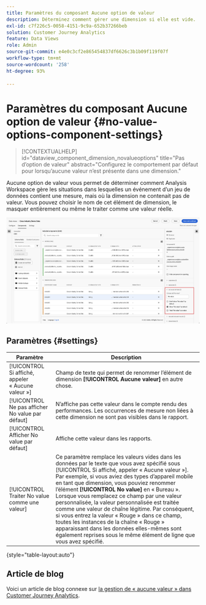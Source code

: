 ```yaml
---
title: Paramètres du composant Aucune option de valeur
description: Déterminez comment gérer une dimension si elle est vide.
exl-id: c7f226c5-0058-4151-9c9a-652b37266beb
solution: Customer Journey Analytics
feature: Data Views
role: Admin
source-git-commit: e4e0c3cf2e865454837df6626c3b1b09f119f07f
workflow-type: tm+mt
source-wordcount: '258'
ht-degree: 93%

---
```


# Paramètres du composant Aucune option de valeur {#no-value-options-component-settings}

<!-- markdownlint-disable MD034 -->

>[!CONTEXTUALHELP]
>id="dataview_component_dimension_novalueoptions"
>title="Pas d’option de valeur"
>abstract="Configurez le comportement par défaut pour lorsqu’aucune valeur n’est présente dans une dimension."

<!-- markdownlint-enable MD034 -->


Aucune option de valeur vous permet de déterminer comment Analysis Workspace gère les situations dans lesquelles un événement d’un jeu de données contient une mesure, mais où la dimension ne contenait pas de valeur. Vous pouvez choisir le nom de cet élément de dimension, le masquer entièrement ou même le traiter comme une valeur réelle.

![Pas d’option de valeur](../assets/no-value-options.png)

## Paramètres {#settings}

| Paramètre | Description |
| --- | --- |
| [!UICONTROL Si affiché, appeler « Aucune valeur »] | Champ de texte qui permet de renommer l’élément de dimension **[!UICONTROL Aucune valeur]** en autre chose. |
| [!UICONTROL Ne pas afficher No value par défaut] | Nʼaffiche pas cette valeur dans le compte rendu des performances. Les occurrences de mesure non liées à cette dimension ne sont pas visibles dans le rapport. |
| [!UICONTROL Afficher No value par défaut] | Affiche cette valeur dans les rapports. |
| [!UICONTROL Traiter No value comme une valeur] | Ce paramètre remplace les valeurs vides dans les données par le texte que vous avez spécifié sous [!UICONTROL Si affiché, appeler « Aucune valeur »]. Par exemple, si vous aviez des types d’appareil mobile en tant que dimension, vous pouviez renommer lʼélément **[!UICONTROL No value]** en « Bureau ». Lorsque vous remplacez ce champ par une valeur personnalisée, la valeur personnalisée est traitée comme une valeur de chaîne légitime. Par conséquent, si vous entrez la valeur « Rouge » dans ce champ, toutes les instances de la chaîne « Rouge » apparaissant dans les données elles-mêmes sont également reprises sous le même élément de ligne que vous avez spécifié. |

{style="table-layout:auto"}

## Article de blog

Voici un article de blog connexe sur [la gestion de « aucune valeur » dans Customer Journey Analytics](https://experienceleaguecommunities.adobe.com/t5/adobe-analytics-blogs/handling-quot-no-value-quot-in-customer-journey-analytics/ba-p/597339).
